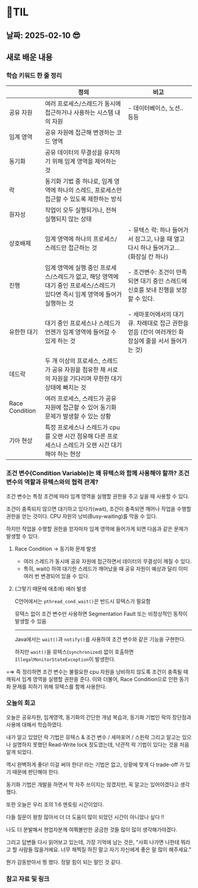 # 🧾TIL
## 날짜: 2025-02-10 😎

## 새로 배운 내용
### 학습 키워드 한 줄 정리
|  | 정의 | 비고 |
| --- | --- | --- |
| 공유 자원 | 여러 프로세스/스레드가 동시에 접근하거나 사용하는 시스템 내의 자원 | - 데이터베이스, 노션.. 등등 |
| 임계 영역 | 공유 자원에 접근해 변경하는 코드 영역 |  |
| 동기화 | 공유 데이터의 무결성을 유지하기 위해 임계 영역을 제어하는 것 |  |
| 락 | 동기화 기법 중 하나로, 임계 영역에 하나의 스레드, 프로세스만 접근할 수 있도록 제한하는 방식 |  |
| 원자성 | 작업이 모두 실행되거나, 전혀 실행되지 않는 상태 |  |
| 상호배제 | 임계 영역에 하나의 프로세스/스레드만 접근하는 것 | - 뮤텍스 락: 하나 들어가서 잠그고, 나올 때 열고 다시 하나 들어가고… (화장실 칸 하나) |
| 진행 | 임계 영역에 실행 중인 프로세스/스레드가 없고, 해당 영역에 대기 중인 프로세스/스레드가 있다면 즉시 임계 영역에 들어가 실행하는 것 | - 조건변수: 조건이 만족되면 대기 중인 스레드에 신호를 보내 진행을 보장할 수 있다. |
| 유한한 대기 | 대기 중인 프로세스나 스레드가 언젠가 임계 영역에 들어갈 수 있게 하는 것 | - 세마포어에서의 대기 큐. 차례대로 접근 권한을 얻음 (칸이 여러개인 화장실에 줄을 서서 들어가는 것) |
| 데드락 | 두 개 이상의 프로세스, 스레드가 공유 자원을 점유한 채 서로의 자원을 기다리며 무한한 대기 상태에 빠지는 것 |  |
| Race Condition | 여러 프로세스, 스레드가 공유 자원에 접근할 수 있어 동기화 문제가 발생할 수 있는 상황 |  |
| 기아 현상 | 특정 프로세스나 스레드가 cpu를 오랜 시간 점유해 다른 프로세스나 스레드가 오랜 시간 대기해야 하는 현상 |  |

### 조건 변수(Condition Variable)는 왜 뮤텍스와 함께 사용해야 할까? 조건 변수의 역할과 뮤텍스와의 협력 관계?

조건 변수는 특정 조건에 따라 임계 영역을 실행할 권한을 주고 싶을 때 사용할 수 있다.

조건이 충족되지 않으면 대기하고 있다가(wait), 조건이 충족되면 깨어나 작업을 수행할 권한을 얻는 것이다. CPU 자원의 낭비(Busy-waiting)를 막을 수 있다.

하지만 작업을 수행할 권한을 얻자마자 임계 영역에 들어가게 되면 다음과 같은 문제가 발생할 수 있다.

1. Race Condition → 동기화 문제 발생
    - 여러 스레드가 동시에 공유 자원에 접근하면서 데이터의 무결성이 깨질 수 있다.
    - 특히, wait() 하여 대기한 스레드가 깨어났을 때 공유 자원이 예상과 달리 이미 여러 번 변경되어 있을 수 있다.
2. (그렇기 때문에 애초에) 에러 발생
    
    C언어에서는 `pthread_cond_wait()`은 반드시 뮤텍스가 필요함
    
    뮤텍스 없이 조건 변수만 사용하면 Segmentation Fault 또는 비정상적인 동작이 발생할 수 있음
    
    ---
    
    Java에서는  `wait()`과 `notify()`를 사용하여 조건 변수와 같은 기능을 구현한다.
    
    하지만 `wait()`을 뮤텍스(`synchronized`) 없이 호출하면 `IllegalMonitorStateException`이 발생한다.
    

=⇒ 즉 정리하면 조건 변수는 불필요한 cpu 자원을 낭비하지 않도록 조건이 충족될 때 깨워서 임계 영역을 실행할 권한을 준다. 이와 더불어, Race Condition으로 인한 동기화 문제를 피하기 위해 뮤텍스를 함께 사용한다.


### 오늘의 회고
오늘은 공유자원, 임계영역, 동기화의 간단한 개념 복습과, 동기화 기법인 락의 장단점과 사용에 대해서 학습하였다.

내가 알고 있었던 락 기법은 뮤텍스 & 조건 변수 / 세마포어 / 스핀락 그리고 알고는 있으나 설명하지 못했던 Read-Write lock 정도였는데, 낙관적 락 기법이 있다는 것을 처음 알게 되었다.

역시 완벽하게 좋다! 이걸 써야 한다! 라는 기법은 없고, 상황에 맞게 다 trade-off 가 있기 때문에 판단해야 한다.

동기화 기법은 개발을 하면서 막 자주 쓰이지는 않겠지만, 꼭 알고는 있어야겠다고 생각했다.

또한 오늘은 우리 조의 1:6 멘토링 시간이었다.

다들 질문이 왕창 많아서 더 더 도움이 많이 되었던 시간이 아니었나 싶다 !!

나도 더 분발해서 현업자분께 여쭤볼만한 궁금한 것들 많이 많이 생각해가야겠다.

그리고 답변들 다시 읽어보고 있는데, 가장 기억에 남는 것은,
 "사회 나가면 나한테 뭐라고 할 사람들 많을거에요. 너무 채찍질 하진 말고 자기 자신에게 좋은 말 많이 해주세요." 
 
뭔가 감동받아서 찡 했다. 정말 힘이 되는 말인 것 같다.



### 참고 자료 및 링크
